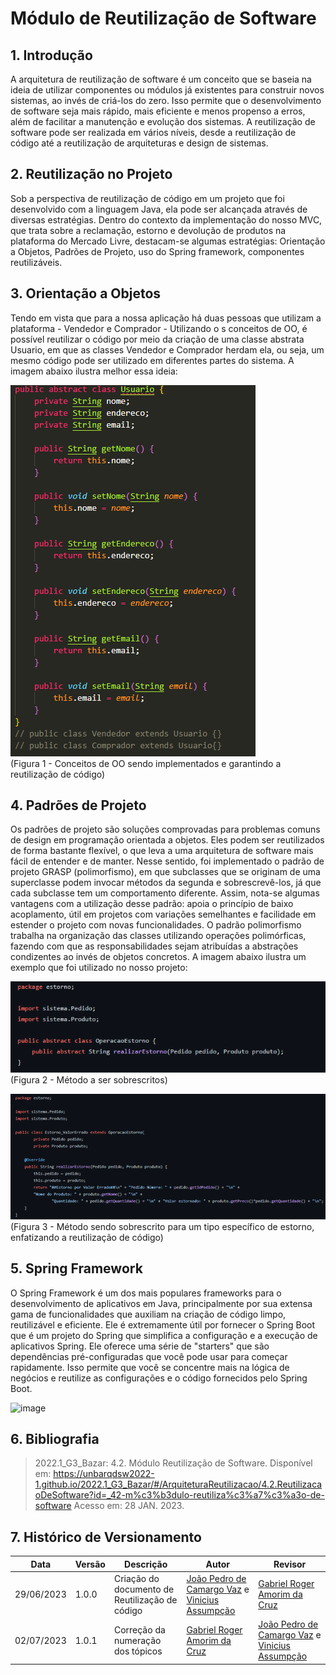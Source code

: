 # Módulo de Reutilização de Software
## 1. Introdução

A arquitetura de reutilização de software é um conceito que se baseia na ideia de utilizar componentes ou módulos já existentes para construir novos sistemas, ao invés de criá-los do zero. Isso permite que o desenvolvimento de software seja mais rápido, mais eficiente e menos propenso a erros, além de facilitar a manutenção e evolução dos sistemas. A reutilização de software pode ser realizada em vários níveis, desde a reutilização de código até a reutilização de arquiteturas e design de sistemas.

## 2. Reutilização no Projeto

Sob a perspectiva de reutilização de código em um projeto que foi desenvolvido com a linguagem Java, ela pode ser alcançada através de diversas estratégias. Dentro do contexto da implementação do nosso MVC, que trata sobre a reclamação, estorno e devolução de produtos na plataforma do Mercado Livre, destacam-se algumas estratégias: Orientação a Objetos, Padrões de Projeto, uso do Spring framework, componentes reutilizáveis.

## 3. Orientação a Objetos

Tendo em vista que para a nossa aplicação há duas pessoas que utilizam a plataforma - Vendedor e Comprador - Utilizando o s conceitos de OO, é possível reutilizar o código por meio da criação de uma classe abstrata Usuario, em que as classes Vendedor e Comprador herdam ela, ou seja, um mesmo código pode ser utilizado em diferentes partes do sistema. A imagem abaixo ilustra melhor essa ideia:

![imagem](../Assets/ReutilizacaoSoft3.PNG)</br>
(Figura 1 - Conceitos de OO sendo implementados e garantindo a reutilização de código)

## 4. Padrões de Projeto

Os padrões de projeto são soluções comprovadas para problemas comuns de design em programação orientada a objetos. Eles podem ser reutilizados de forma bastante flexível, o que leva a uma arquitetura de software mais fácil de entender e de manter. Nesse sentido, foi implementado o padrão de projeto GRASP (polimorfismo), em que subclasses que se originam de uma superclasse podem invocar métodos da segunda e sobrescrevê-los, já que cada subclasse tem um comportamento diferente. Assim, nota-se algumas vantagens com a utilização desse padrão: apoia o princípio de baixo acoplamento, útil em projetos com variações semelhantes e facilidade em estender o projeto com novas funcionalidades. O padrão polimorfismo trabalha na organização das classes utilizando operações polimórficas, fazendo com que as responsabilidades sejam atribuídas a abstrações condizentes ao invés de objetos concretos. A imagem abaixo ilustra um exemplo que foi utilizado no nosso projeto:

![image](../Assets/ReutilizacaoSoft1.PNG)</br>
(Figura 2 - Método a ser sobrescritos)

![image](../Assets/ReutilizacaoSoft2.PNG)</br>
(Figura 3 - Método sendo sobrescrito para um tipo específico de estorno, enfatizando a reutilização de código)

## 5. Spring Framework

O Spring Framework é um dos mais populares frameworks para o desenvolvimento de aplicativos em Java, principalmente por sua extensa gama de funcionalidades que auxiliam na criação de código limpo, reutilizável e eficiente. Ele é extremamente útil por fornecer o Spring Boot que é um projeto do Spring que simplifica a configuração e a execução de aplicativos Spring. Ele oferece uma série de "starters" que são dependências pré-configuradas que você pode usar para começar rapidamente. Isso permite que você se concentre mais na lógica de negócios e reutilize as configurações e o código fornecidos pelo Spring Boot.

![image](../Assets/ReutilizacaoSoft4.PNG)

## 6. Bibliografia

> 2022.1_G3_Bazar: 4.2. Módulo Reutilização de Software. Disponível em: <https://unbarqdsw2022-1.github.io/2022.1_G3_Bazar/#/ArquiteturaReutilizacao/4.2.ReutilizacaoDeSoftware?id=_42-m%c3%b3dulo-reutiliza%c3%a7%c3%a3o-de-software> Acesso em: 28 JAN. 2023.

## 7. Histórico de Versionamento

|    Data    | Versão |            Descrição           |       Autor     |    Revisor    |
|  --------  |  ----  |            ----------          | --------------- |    -------    |
| 29/06/2023 |  1.0.0 |  Criação do documento de Reutilização de código | [João Pedro de Camargo Vaz](https://github.com/JoaoPedro0803) e [Vinicius Assumpção](https://github.com/viniman27) | [Gabriel Roger Amorim da Cruz](https://github.com/GabrielRoger07)|
| 02/07/2023 | 1.0.1 | Correção da numeração dos tópicos | [Gabriel Roger Amorim da Cruz](https://github.com/GabrielRoger07) | [João Pedro de Camargo Vaz](https://github.com/JoaoPedro0803) e [Vinicius Assumpção](https://github.com/viniman27) |
